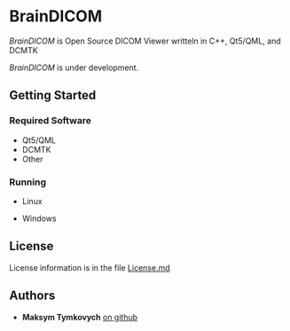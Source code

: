 # BrainDICOM

*BrainDICOM* is Open Source DICOM Viewer writteln in C++, Qt5/QML, and DCMTK


*BrainDICOM* is under development.


## Getting Started

### Required Software
* Qt5/QML
* DCMTK
* Other

### Running

* Linux

* Windows

## License

License information is in the file [License.md](License.md)

## Authors

* **Maksym Tymkovych** [on github](https://github.com/MaksymTymkovych)


